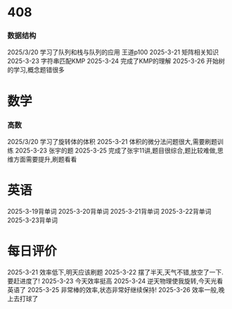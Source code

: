 # 408
### 数据结构
2025/3/20 学习了队列和栈与队列的应用 王道p100
2025-3-21 矩阵相关知识
2025-3-23 字符串匹配KMP
2025-3-24 完成了KMP的理解
2025-3-26 开始树的学习,概念题错很多

# 数学

### 高数
2025/3/20 学习了旋转体的体积
2025-3-21 体积的微分法问题很大,需要刷题训练
2025-3-23 张宇的题
2025-3-25 完成了张宇11讲,题目很综合,题比较难做,思维方面需要提升,刷题看看
###

# 英语
2025-3-19背单词
2025-3-20背单词
2025-3-21背单词
2025-3-22背单词
2025-3-23背单词
# 每日评价
2025-3-21 效率低下,明天应该刷题
2025-3-22 摆了半天,天气不错,放空了一下.要赶进度了!
2025-3-23 今天效率挺高
2025-3-24 逆天物理使我旋转,今天光看英语了
2025-3-25 非常棒的效率,状态非常好继续保持!
2025-3-26 效率一般,晚上去打球了